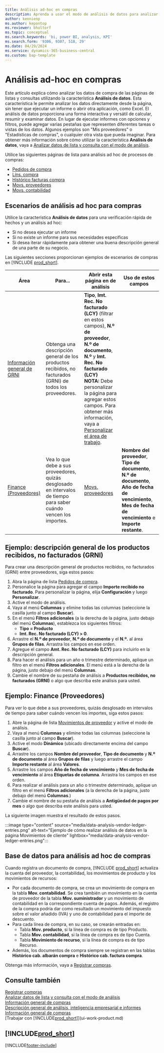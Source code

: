 ```yaml
---
title: Análisis ad-hoc en compras
description: Aprenda a usar el modo de análisis de datos para analizar datos en compras.
author: kennienp
ms.author: kepontop
ms.reviewer: bholtorf
ms.topic: conceptual
ms.search.keywords: 'bi, power BI, analysis, KPI'
ms.search.form: '9306, 9307, 518, 29'
ms.date: 04/29/2024
ms.service: dynamics-365-business-central
ms.custom: bap-template
---
```


# <a name="ad-hoc-analyses-in-purchasing"></a>Análisis ad-hoc en compras

Este artículo explica cómo analizar los datos de compra de las páginas de listas y consultas utilizando la característica **Análisis de datos**. Esta característica le permite analizar los datos directamente desde la página, sin tener que ejecutar un informe o abrir otra aplicación, como Excel. El análisis de datos proporciona una forma interactiva y versátil de calcular, resumir y examinar datos. En lugar de ejecutar informes con opciones y filtros, puede agregar varias pestañas que representen diferentes tareas o vistas de los datos. Algunos ejemplos son "Mis proveedores" o "Estadísticas de compras", o cualquier otra vista que pueda imaginar. Para obtener más información sobre cómo utilizar la característica **Análisis de datos**, vaya a [Analizar datos de lista y consulta con el modo de análisis](analysis-mode.md).

Utilice las siguientes páginas de lista para análisis ad hoc de procesos de compras:

- [Pedidos de compra](https://businesscentral.dynamics.com/?page=9307)
- [Líns. compra](https://businesscentral.dynamics.com/?page=518)
- [Histórico facturas compra](https://businesscentral.dynamics.com/?page=146)
- [Movs. proveedores](https://businesscentral.dynamics.com/?page=29)
- [Movs. contabilidad](https://businesscentral.dynamics.com/?page=20)

## <a name="ad-hoc-analysis-scenarios-for-purchasing"></a>Escenarios de análisis ad hoc para compras

Utilice la característica **Análisis de datos** para una verificación rápida de hechos y un análisis ad hoc:

- Si no desea ejecutar un informe
- Si no existe un informe para sus necesidades específicas
- Si desea iterar rápidamente para obtener una buena descripción general de una parte de su negocio.

Las siguientes secciones proporcionan ejemplos de escenarios de compras en [!INCLUDE [prod_short](includes/prod_short.md)].

| Área | Para... | Abrir esta página en de análisis | Uso de estos campos |
| ---- | ----- | ------------------------------- |------------------- |
| [Información general de GRNI](#example-goods-received-not-invoiced-grni-overview) | Obtenga una descripción general de los productos recibidos, no facturados (GRNI) de todos los proveedores. | **Tipo**, **Imt. Rec. No facturado (LCY)** (filtrar en estos campos), **N.º de proveedor**, **N.º de documento**, **N.º** y **Imt. Rec. No facturado (LCY)** <br> **NOTA:** Debe personalizar la página para agregar estos campos. Para obtener más información, vaya a [Personalizar el área de trabajo](ui-personalization-user.md). | 
| [Finance (Proveedores)](#example-finance-accounts-payable) | Vea lo que debe a sus proveedores, quizás desglosado en intervalos de tiempo para saber cuándo vencen los importes. | [Movs. proveedores](https://businesscentral.dynamics.com/?page=29) | **Nombre del proveedor**, **Tipo de documento**, **N.º de documento**, **Año de fecha de vencimiento**, **Mes de fecha de vencimiento** e **Importe restante**. |

## <a name="example-goods-received-not-invoiced-grni-overview"></a>Ejemplo: descripción general de los productos recibidos, no facturados (GRNI)

Para crear una descripción general de productos recibidos, no facturados (GRNI) entre proveedores, siga estos pasos:
 
1. Abra la página de lista [Pedidos de compra](https://businesscentral.dynamics.com/?page=518).
1. Personalice la página para agregar el campo **Importe recibido no facturado**. Para personalizar la página, elija **Configuración** y luego **Personalizar**.
1. Active el modo de análisis.
1. Vaya al menú **Columnas** y elimine todas las columnas (seleccione la casilla junto al campo **Buscar**).
1. En el menú **Filtros adicionales** (a la derecha de la página, justo debajo del menú **Columnas**), establezca los siguientes filtros:
    - **Tipo = Producto**
    - **Imt. Rec. No facturado (LCY) > 0**. 
1. Arrastre el **N.º de proveedor**, **N.º de documento** y el **N.º.** al área **Grupos de filas**. Arrastra los campos en ese orden.
1. Agregue el campo **Amt. Rec. No facturado (LCY)** para incluirlo en la descripción general.
1. Para hacer el análisis para un año o trimestre determinado, aplique un filtro en el menú **Filtros adicionales**. El menú está a la derecha de la página, justo debajo del menú **Columnas**.
1. Cambie el nombre de su pestaña de análisis a **Productos recibidos, no facturados (GRNI)** o algo que describa este análisis para usted.

## <a name="example-finance-accounts-payable"></a>Ejemplo: Finance (Proveedores)

Para ver lo que debe a sus proveedores, quizás desglosado en intervalos de tiempo para saber cuándo vencen los importes, siga estos pasos:

1. Abre la página de lista [Movimientos de proveedor](https://businesscentral.dynamics.com/?page=29) y active el modo de análisis.
1. Vaya al menú **Columnas** y elimine todas las columnas (seleccione la casilla junto al campo **Buscar**).
1. Active el modo **Dinámico** (ubicado directamente encima del campo **Buscar**).
1. Arrastre los campos **Nombre del proveedor**, **Tipo de documento** y **N.º de documento** al área **Grupos de filas** y luego arrastre el campo **Importe restante** al área **Valores**.
1. Arrastre los campos **Año de fecha de vencimiento** y **Mes de fecha de vencimiento** al área **Etiquetas de columna**. Arrastra los campos en ese orden.
1. Para realizar el análisis para un año o trimestre determinado, aplique un filtro en el menú **Filtros adicionales** (a la derecha de la página, justo debajo del menú **Columnas**.)
1. Cambie el nombre de su pestaña de análisis a **Antigüedad de pagos por mes** o algo que describa este análisis para usted.

La siguiente imagen muestra el resultado de estos pasos.

:::image type="content" source="media/data-analysis-vendor-ledger-entries.png" alt-text="Ejemplo de cómo realizar análisis de datos en la página Movimientos de cliente" lightbox="media/data-analysis-vendor-ledger-entries.png":::

## <a name="data-foundation-for-ad-hoc-analysis-on-purchasing"></a>Base de datos para análisis ad hoc de compras

Cuando registra un documento de compra, [!INCLUDE [prod_short](includes/prod_short.md)] actualiza la cuenta del proveedor, la contabilidad, los movimientos de producto y los movimientos de recursos:

- Por cada documento de compra, se crea un movimiento de compra en la tabla **Mov. contabilidad**. Se crea también un movimiento en la cuenta de proveedor de la tabla **Mov. suministrador** y un movimiento de contabilidad en la correspondiente cuenta de pagos. Además, el registro de la compra podría dar como resultado un movimiento del impuesto sobre el valor añadido (IVA) y uno de contabilidad para el importe de descuento.
- Para cada línea de compra, en su caso, se crearán entradas en:
  - Tabla **Mov. producto**, si la línea de compra es de tipo Producto.
  - Tabla **Mov. contabilidad**, si la línea de compra es de tipo Cuenta.
  - Tabla **Movimiento de recurso**, si la línea de compra es de tipo Recurso.
- Además, los documentos de compra siempre se registran en las tablas **Histórico cab. albarán compra** e **Histórico cab. factura compra**.

Obtenga más información, vaya a [Registrar compras](purchasing-how-record-purchases.md#posting-purchases).

## <a name="see-also"></a>Consulte también

[Registrar compras](purchasing-how-record-purchases.md#posting-purchases)  
[Analizar datos de lista y consulta con el modo de análisis](analysis-mode.md)  
[Información general de compras](purchasing-manage-purchasing.md)  
[Descripción general de análisis, inteligencia empresarial e informes](reports-bi-reporting.md)  
[Información general de compras](purchasing-manage-purchasing.md)  
[Trabajar con [!INCLUDE[prod_short](includes/prod_short.md)]](ui-work-product.md)  

## [!INCLUDE[prod_short](includes/free_trial_md.md)]  

[!INCLUDE[footer-include](includes/footer-banner.md)]
